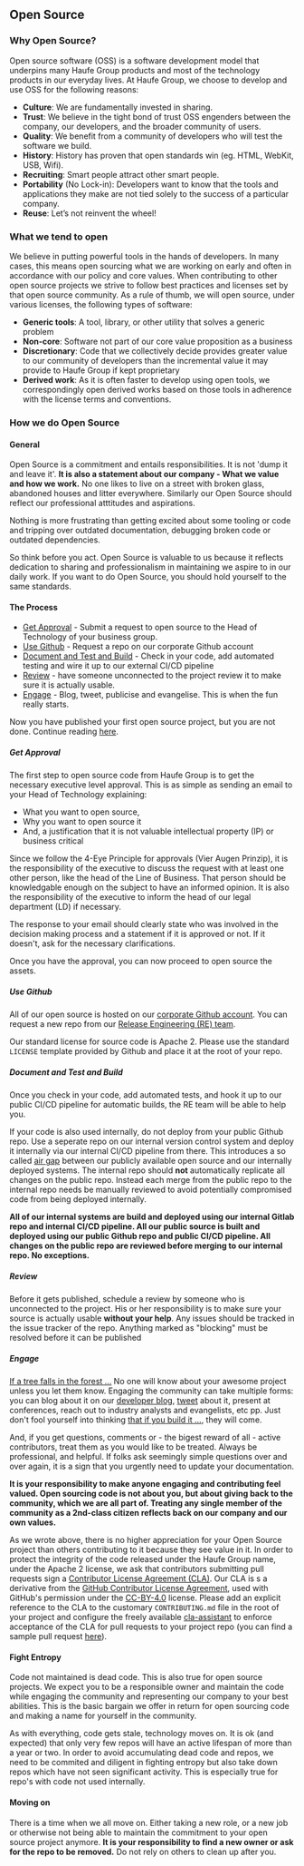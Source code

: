 ## Open Source

### Why Open Source?
Open source software (OSS) is a software development model that underpins many Haufe Group products and most of the technology products in our everyday lives. At Haufe Group, we choose to develop and use OSS for the following reasons:

* **Culture**: We are fundamentally invested in sharing.
* **Trust**: We believe in the tight bond of trust OSS engenders between the company, our developers, and the broader community of users.
* **Quality**: We benefit from a community of developers who will test the software we build.
* **History**: History has proven that open standards win (eg. HTML, WebKit, USB, Wifi).
* **Recruiting**: Smart people attract other smart people.
* **Portability** (No Lock-in): Developers want to know that the tools and applications they make are not tied solely to the success of a particular company.
* **Reuse**: Let’s not reinvent the wheel!

### What we tend to open
We believe in putting powerful tools in the hands of developers. In many cases, this means open sourcing what we are working on early and often in accordance with our policy and core values. When contributing to other open source projects we strive to follow best practices and licenses set by that open source community. As a rule of thumb, we will open source, under various licenses, the following types of software:

* **Generic tools**: A tool, library, or other utility that solves a generic problem
* **Non-core**: Software not part of our core value proposition as a business
* **Discretionary**: Code that we collectively decide provides greater value to our community of developers than the incremental value it may provide to Haufe Group if kept proprietary
* **Derived work**: As it is often faster to develop using open tools, we correspondingly open derived works based on those tools in adherence with the license terms and conventions.

### How we do Open Source

#### General
Open Source is a commitment and entails responsibilities. It is not 'dump it and leave it'. **It is also a statement about our company -  What we value and how we work.** No one likes to live on a street with broken glass, abandoned houses and litter everywhere. Similarly our Open Source should reflect our professional atttitudes and aspirations.

Nothing is more frustrating than getting excited about some tooling or code and tripping over outdated documentation, debugging broken code or outdated dependencies. 

So think before you act. Open Source is valuable to us because it reflects dedication to sharing and professionalism in maintaining we aspire to in our daily work. If you want to do Open Source, you should hold yourself to the same standards.

#### The Process

- [Get Approval](#get_approval) - Submit a request to open source to the Head of Technology of your business group.
- [Use Github](#use_github) - Request a repo on our corporate Github account
- [Document and Test and Build](#document_and_test_and_build) - Check in your code, add automated testing and wire it up to our external CI/CD pipeline
- [Review](#review) - have someone unconnected to the project review it to make sure it is actually usable. 
- [Engage](#engage) - Blog, tweet, publicise and evangelise. This is when the fun really starts.

Now you have published your first open source project, but you are not done. Continue reading [here](#fight_entropy).

##### Get Approval
The first step to open source code from Haufe Group is to get the necessary executive level approval. This is as simple as sending an email to your Head of Technology explaining:

* What you want to open source, 
* Why you want to open source it
* And, a justification that it is not valuable intellectual property (IP) or business critical

Since we follow the 4-Eye Principle for approvals (Vier Augen Prinzip),  it is the responsibility of the executive to discuss the request with at least one other person, like the head of the Line of Business. That person should be knowledgable enough on the subject to have an informed opinion. It is also  the responsibility of the executive to inform the head of our legal department (LD) if necessary. 

The response to your email should clearly state who was involved in the decision making process and a statement if it is approved or not. If it doesn't, ask for the necessary clarifications. 

Once you have the approval, you can now proceed to open source the assets.

##### Use Github
All of our open source is hosted on our [corporate Github account](https://github.com/Haufe-Lexware). You can request a new repo from our [Release Engineering (RE) team](mailto:_DevInfra@haufe-lexware.com).

Our standard license for source code is Apache 2. Please use the standard `LICENSE` template provided by Github and place it at the root of your repo.

##### Document and Test and Build
Once you check in your code, add automated tests, and hook it up to our public CI/CD pipeline for automatic builds, the RE team will be able to help you. 

If your code is also used internally, do not deploy from your public Github repo. Use a seperate repo on our internal version control system and deploy it internally via our internal CI/CD pipeline from there. This introduces a so called [air gap](https://en.wikipedia.org/wiki/Air_gap_(networking)) between our publicly available open source and our internally deployed systems. The internal repo should **not** automatically replicate all changes on the public repo. Instead each merge from the public repo to the internal repo needs be manually reviewed to avoid potentially compromised code from being deployed internally. 

**All of our internal systems are build and deployed using our internal Gitlab repo and internal CI/CD pipeline. All our public source is built and deployed using our public Github repo and public CI/CD pipeline. All changes on the public repo are reviewed before merging to our internal repo. No exceptions.**

##### Review
Before it gets published, schedule a review by someone who is unconnected to the project. His or her responsibility is to make sure your source is actually usable **without your help**. Any issues should be tracked in the issue tracker of the repo. Anything marked as "blocking" must be resolved before it can be published

##### Engage
[If a tree falls in the forest ...](https://en.wikipedia.org/wiki/If_a_tree_falls_in_a_forest) No one will know about your awesome project unless you let them know. Engaging the community can take multiple forms: you can blog about it on our [developer blog](http://dev.haufe-lexware.com), [tweet](https://twitter.com/haufedev) about it, present at conferences, reach out to industry analysts and evangelists, etc pp. Just don't fool yourself into thinking [that if you build it ...](https://www.entrepreneur.com/article/227850), they will come. 

And, if you get questions, comments or - the bigest reward of all - active contributors, treat them as you would like to be treated. Always be professional, and helpful. If folks ask seemingly simple questions over and over again, it is a sign that you urgently need to update your documentation. 

**It is your responsibility to make anyone engaging and contributing feel valued. Open sourcing code is not about you, but about giving back to the community, which we are all part of. Treating any single member of the community as a 2nd-class citizen reflects back on our company and our own values.**

As we wrote above, there is no higher appreciation for your Open Source project than others contributing to it because they see value in it. In order to protect the integrity of the code released under the Haufe Group name, under the Apache 2 license, we ask that contributors submitting pull requests sign a [Contributor License Agreement (CLA)](https://gist.github.com/DonMartin76/b35182c830fad771d31e2cd98be2b9ac). Our CLA is s a derivative from the [GitHub Contributor License Agreement](https://cla.github.com/agreement), used with GitHub's permission under the [CC-BY-4.0](https://creativecommons.org/licenses/by/4.0/) license. Please add an explicit reference to the CLA to the customary `CONTRIBUTING.md` file in the root of your project and configure the freely available [cla-assistant](https://cla-assistant.io) to enforce acceptance of the CLA for pull requests to your project repo (you can find a sample pull request [here](https://github.com/apim-haufe-io/wicked.portal/pull/8)).

#### Fight Entropy
Code not maintained is dead code. This is also true for open source projects. We expect you to be a responsible owner and maintain the code while engaging the community and representing our company to your best abilities. This is the basic bargain we offer in return for open sourcing code and making a name for yourself in the community.

As with everything, code gets stale, technology moves on. It is ok (and expected) that only very few repos will have an active lifespan of more than a year or two. In order to avoid accumulating dead code and repos, we need to be commited and diligent in fighting entropy but also take down repos which have not seen significant activity. This is especially true for repo's with code not used internally.

#### Moving on
There is a time when we all move on. Either taking a new role, or a new job or otherwise not being able to maintain the commitment to your open source project anymore. **It is your responsibility to find a new owner or ask for the repo to be removed.** Do not rely on others to clean up after you. 

